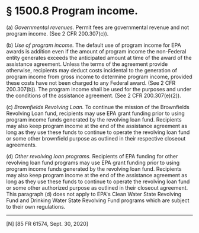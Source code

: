 # § 1500.8   Program income.

(a) *Governmental revenues.* Permit fees are governmental revenue and not program income. (See 2 CFR 200.307(c)).


(b) *Use of program income.* The default use of program income for EPA awards is addition even if the amount of program income the non-Federal entity generates exceeds the anticipated amount at time of the award of the assistance agreement. Unless the terms of the agreement provide otherwise, recipients may deduct costs incidental to the generation of program income from gross income to determine program income, provided these costs have not been charged to any Federal award. (See 2 CFR 200.307(b)). The program income shall be used for the purposes and under the conditions of the assistance agreement. (See 2 CFR 200.307(e)(2)).


(c) *Brownfields Revolving Loan.* To continue the mission of the Brownfields Revolving Loan fund, recipients may use EPA grant funding prior to using program income funds generated by the revolving loan fund. Recipients may also keep program income at the end of the assistance agreement as long as they use these funds to continue to operate the revolving loan fund or some other brownfield purpose as outlined in their respective closeout agreements.


(d) *Other revolving loan programs.* Recipients of EPA funding for other revolving loan fund programs may use EPA grant funding prior to using program income funds generated by the revolving loan fund. Recipients may also keep program income at the end of the assistance agreement as long as they use these funds to continue to operate the revolving loan fund or some other authorized purpose as outlined in their closeout agreement. This paragraph (d) does not apply to EPA's Clean Water State Revolving Fund and Drinking Water State Revolving Fund programs which are subject to their own regulations.



---

[N] [85 FR 61574, Sept. 30, 2020]




